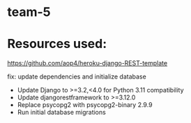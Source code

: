 # team-5



# Resources used:

https://github.com/aop4/heroku-django-REST-template

fix: update dependencies and initialize database

- Update Django to >=3.2,<4.0 for Python 3.11 compatibility
- Update djangorestframework to >=3.12.0
- Replace psycopg2 with psycopg2-binary 2.9.9
- Run initial database migrations